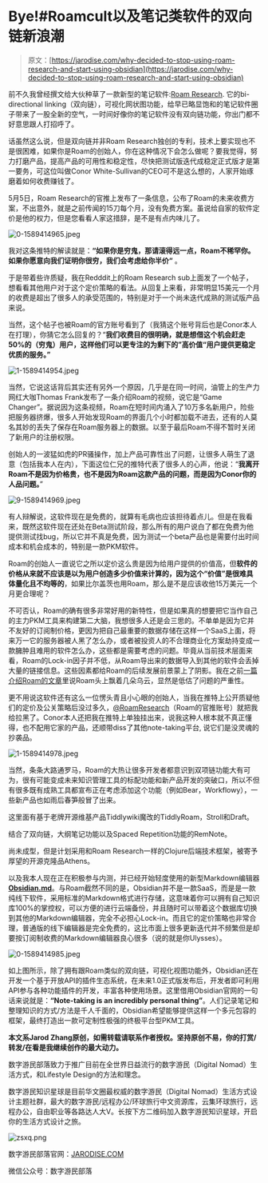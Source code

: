 <!--yml
category: 未分类
date: 2022-06-26 00:00:00
-->

# Bye!#Roamcult以及笔记类软件的双向链新浪潮

> 原文：[https://jarodise.com/why-decided-to-stop-using-roam-research-and-start-using-obsidian](https://jarodise.com/why-decided-to-stop-using-roam-research-and-start-using-obsidian)

前不久我曾经撰文给大伙种草了一款新型的笔记软件:[Roam Research](https://jarodise.com/a-beginners-guide-to-roam-research/). 它的bi-directional linking（双向链），可视化网状图功能，给早已略显饱和的笔记软件圈子带来了一股全新的空气，一时间好像你的笔记软件没有双向链功能，你出门都不好意思跟人打招呼了。

话虽然这么说，但是双向链并非Roam Research独创的专利，技术上要实现也不是很困难，如果你是Roam的创始人，你在这种情况下会怎么做呢？要我觉得，努力打磨产品，提高产品的可用性和稳定性，尽快把测试版迭代成稳定正式版才是第一要务，可这位叫做Conor White-Sullivan的CEO可不是这么想的，人家开始琢磨着如何收费赚钱了。

5月5日，Roam Research的官推上发布了一条信息，公布了Roam的未来收费方案，不出意外，就是之前传闻的15刀每个月，没有免费方案。虽说给自家的软件定价是他的权力，但是您看看人家这措辞，是不是有点内味儿了。

![0-1589414965.jpeg](img/5c7844de0e223fd592f95b3f9f6b10b5.png)

我对这条推特的解读就是：**“如果你是穷鬼，那请滚得远一点，Roam不稀罕你。如果你愿意向我们证明你很穷，我们会考虑给你半价“** 。

于是带着些许质疑，我在Redddit上的Roam Research sub上面发了一个帖子，想看看其他用户对于这个定价策略的看法。从回复上来看，非常明显15美元一个月的收费是超出了很多人的承受范围的，特别是对于一个尚未迭代成熟的测试版产品来说。

当然，这个帖子也被Roam的官方账号看到了（我猜这个账号背后也是Conor本人在打理），你猜它怎么回复的？“**我们收费目的很明确，就是想借这个机会赶走50%的（穷鬼）用户，这样他们可以更专注的为剩下的”高价值“用户提供更稳定优质的服务。”**

![1-1589414954.jpeg](img/e07966c95f1410abf08993329f6bcfee.png)

当然，它说这话背后其实还有另外一个原因，几乎是在同一时间，油管上的生产力网红大咖Thomas Frank发布了一条介绍Roam的视频，说它是“Game Changer”。据说因为这条视频，Roam在短时间内涌入了10万多名新用户，险些把服务器挤爆，很多人开始发现Roam的界面几个小时都加载不进去，还有的人莫名其妙的丢失了保存在Roam服务器上的数据。以至于最后Roam不得不暂时关闭了新用户的注册权限。

创始人的一波猛如虎的PR骚操作，加上产品可靠性出了问题，让很多人萌生了退意（包括我本人在内），下面这位仁兄的推特代表了很多人的心声，他说：“**我离开Roam不是因为价格贵，也不是因为Roam这款产品的问题，而是因为Conor你的人品问题。**”

![9-1589414969.jpeg](img/70d6d1791384c461b04086464d82701b.png)

有人辩解说，这软件现在是免费的，就算有毛病也应该担待着点儿。但是在我看来，既然这软件现在还处在Beta测试阶段，那么所有的用户说白了都在免费为他提供测试找bug，所以它并不真是免费，因为测试一个beta产品也是需要付出时间成本和机会成本的，特别是一款PKM软件。

Roam的创始人一直说它之所以定价这么贵是因为给用户提供的价值高，但**软件的价格从来就不应该是以为用户创造多少价值来计算的，因为这个“价值”是很难具体量化且不均等的**，如果比尔盖茨也用Roam，那么是不是应该收他15万美元一个月更合理呢？

不可否认，Roam的确有很多非常好用的新特性，但是如果真的想要把它当作自己的主力PKM工具来构建第二大脑，我想很多人还是会三思的。不单单是因为它并不友好的订阅制价格，更因为把自己最重要的数据存储在这样一个SaaS上面，将来万一它的服务器被人黑了怎么办，或者被投资人的不合理商业化方案劫持变成一款臃肿且难用的软件怎么办，这些都是需要考虑的问题。毕竟从当前技术层面来看，Roam的Lock-in因子并不低，从Roam导出来的数据导入到其他的软件会丢掉大量的链接信息。这些因素都给Roam的后续发展前景蒙上了阴影。我在之前[一篇介绍Roam的文章](https://jarodise.com/a-beginners-guide-to-roam-research/)里说Roam头上飘着几朵乌云，显然是低估了问题的严重性。

更不用说这软件还有这么一位愣头青且小心眼的创始人，当我在推特上公开质疑他们的定价及公关策略后没过多久，[@RoamResearch](https://hashnode.com/@RoamResearch)（Roam的官推账号）就把我给拉黑了。Conor本人还把我在推特上单独挂出来，说我这种人根本就不真正懂得，也不配用它家的产品，还顺带diss了其他note-taking平台, 说它们是没灵魂的抄袭品。

![1-1589414978.jpeg](img/afad15bea71baca94bd693cc3f1159d9.png)

当然，条条大路通罗马，Roam的大热让很多开发者都意识到双项链功能大有可为，很有可能变成未来知识管理工具的标配功能和新产品开发的突破口，所以不但有很多既有成熟工具都宣布正在考虑添加这个功能（例如Bear，Workflowy），一些新产品也如雨后春笋般冒了出来。

这里面有基于老牌开源维基产品Tiddlywiki魔改的TiddlyRoam，Stroll和Draft。

结合了双向链，大纲笔记功能以及Spaced Repetition功能的RemNote。

尚未成型，但是计划采用和Roam Research一样的Clojure后端技术框架，被寄予厚望的开源克隆品Athens。

以及我本人现在正在积极参与内测，并已经开始轻度使用的新型Markdown编辑器[](https://obsidian.md/)**[Obsidian.md](http://Obsidian.md)**。与Roam截然不同的是，Obsidian并不是一款SaaS，而是是一款纯线下软件，采用标准的Markdown格式进行存储，这意味着你可以拥有自己知识库100%的掌控权，可以方便的进行云端备份，并且随时可以带着这个数据库切换到其他的Markdown编辑器，完全不必担心Lock-in。而且它的定价策略也非常合理，普通版的线下编辑器是完全免费的，这比市面上很多更新迭代并不频繁但是却要按订阅制收费的Markdown编辑器良心很多（说的就是你Ulysses）。

![0-1589414985.jpeg](img/6eac0825c4fe13a8aabee664970f29de.png)

如上图所示，除了拥有跟Roam类似的双向链，可视化视图功能外，Obsidian还在开发一个基于开放API的插件生态系统，在未来1.0正式版发布后，开发者即可利用API参与各种功能插件的开发，丰富各种使用场景。这里借用Obsidian官网的一句话来说就是：**“Note-taking is an incredibly personal thing”**。人们记录笔记和整理知识的方式/方法是千人千面的，Obsidian希望能够提供这样一个多元包容的框架，最终打造出一款可定制性极强的终极平台型PKM工具。

**本文系Jarod Zhang原创，如需转载请联系作者授权。坚持原创不易，你的打赏/转发/在看是我继续创作的最大动力。**

数字游民部落致力于推广目前在全世界日益流行的数字游民（Digital Nomad）生活方式，和Lifestyle Design的方法和理念。

数字游民知识星球是目前华文圈最权威的数字游民（Digital Nomad）生活方式设计主题社群，最大的数字游民/远程办公/环球旅行中文资源库，云集环球旅行，远程办公，自由职业等各路达人大V。长按下方二维码加入数字游民知识星球，开启你的生活方式设计之旅。

![zsxq.png](img/f1233ea1c58940dcf12fbafdce4aee76.png)

数字游民部落官网：[JARODISE.COM](http://JARODISE.COM)

微信公众号：数字游民部落